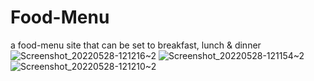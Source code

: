 # Food-Menu
a food-menu site that can be set to breakfast, lunch & dinner![Screenshot_20220528-121216~2](https://user-images.githubusercontent.com/101476757/173329853-f3b8dfcd-f687-4740-94c0-90e959cf5096.png)
![Screenshot_20220528-121154~2](https://user-images.githubusercontent.com/101476757/173329874-b76f3971-66dd-48ee-b6db-fbe37ce3f1bb.png)
![Screenshot_20220528-121210~2](https://user-images.githubusercontent.com/101476757/173329883-db5452a5-e7ee-4fd1-9e25-5292dab0afa3.png)
